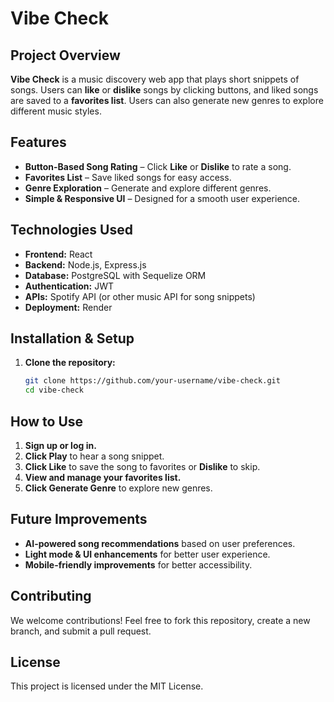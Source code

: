 # Vibe Check

## Project Overview

**Vibe Check** is a music discovery web app that plays short snippets of songs. Users can **like** or **dislike** songs by clicking buttons, and liked songs are saved to a **favorites list**. Users can also generate new genres to explore different music styles.

## Features

- **Button-Based Song Rating** – Click **Like** or **Dislike** to rate a song.
- **Favorites List** – Save liked songs for easy access.
- **Genre Exploration** – Generate and explore different genres.
- **Simple & Responsive UI** – Designed for a smooth user experience.

## Technologies Used

- **Frontend:** React
- **Backend:** Node.js, Express.js
- **Database:** PostgreSQL with Sequelize ORM
- **Authentication:** JWT
- **APIs:** Spotify API (or other music API for song snippets)
- **Deployment:** Render

## Installation & Setup

1. **Clone the repository:**
   ```sh
   git clone https://github.com/your-username/vibe-check.git
   cd vibe-check
   ```

## How to Use

1. **Sign up or log in.**
2. **Click Play** to hear a song snippet.
3. **Click Like** to save the song to favorites or **Dislike** to skip.
4. **View and manage your favorites list.**
5. **Click Generate Genre** to explore new genres.

## Future Improvements

- **AI-powered song recommendations** based on user preferences.
- **Light mode & UI enhancements** for better user experience.
- **Mobile-friendly improvements** for better accessibility.

## Contributing

We welcome contributions! Feel free to fork this repository, create a new branch, and submit a pull request.

## License

This project is licensed under the MIT License.
